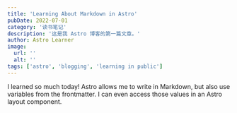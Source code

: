 ```yaml
---
title: 'Learning About Markdown in Astro'
pubDate: 2022-07-01
category: '读书笔记'
description: '这是我 Astro 博客的第一篇文章。'
author: Astro Learner
image:
  url: ''
  alt: ''
tags: ['astro', 'blogging', 'learning in public']
---
```


I learned so much today! Astro allows me to write in Markdown, but also use variables from the frontmatter. I can even access those values in an Astro layout component.

